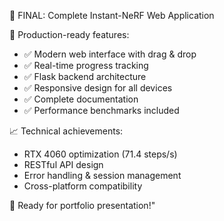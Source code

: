 ﻿🎉 FINAL: Complete Instant-NeRF Web Application

🚀 Production-ready features:
- ✅ Modern web interface with drag & drop
- ✅ Real-time progress tracking
- ✅ Flask backend architecture  
- ✅ Responsive design for all devices
- ✅ Complete documentation
- ✅ Performance benchmarks included

📈 Technical achievements:
- RTX 4060 optimization (71.4 steps/s)
- RESTful API design
- Error handling & session management
- Cross-platform compatibility

🎯 Ready for portfolio presentation!"